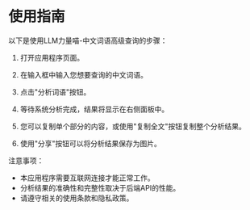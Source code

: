 # 使用指南

以下是使用LLM力量喵-中文词语高级查询的步骤：

1. 打开应用程序页面。

2. 在输入框中输入您想要查询的中文词语。

3. 点击"分析词语"按钮。

4. 等待系统分析完成，结果将显示在右侧面板中。

5. 您可以复制单个部分的内容，或使用"复制全文"按钮复制整个分析结果。

6. 使用"分享"按钮可以将分析结果保存为图片。

注意事项：
- 本应用程序需要互联网连接才能正常工作。
- 分析结果的准确性和完整性取决于后端API的性能。
- 请遵守相关的使用条款和隐私政策。

